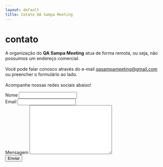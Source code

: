 ```yaml
---
layout: default
title: Cotato QA Sampa Meeting
---
```


<div id="contact">
  <h1 class="pageTitle">contato</h1>
  <div class="contact-content">
    <p>A organização do <strong>QA Sampa Meeting</strong> atua de forma remota, ou seja, não possuimos um endereço comercial.
      <br/><br/>
      Você pode falar conosco através do e-mail <a href="mailto:qasampameeting@gmail.com">qasampameeting@gmail.com</a> ou preencher o formulário ao lado.
      <br/><br/>
    Acompanhe nossas redes sociais abaixo!</p>
  </div>
  <form action="http://formspree.io/qasampameeting@gmail.com" method="POST">
    <label for="name">Nome</label>
    <input type="text" id="name" name="name" class="full-width" required><br>
    <label for="email">Email</label>
    <input type="email" id="email" name="_replyto" class="full-width" required><br>
    <label for="message">Mensagem</label>
    <textarea name="message" id="message" cols="30" rows="10" class="full-width" required></textarea><br>
    <input type="submit" value="Enviar" class="button">
  </form>
</div>
